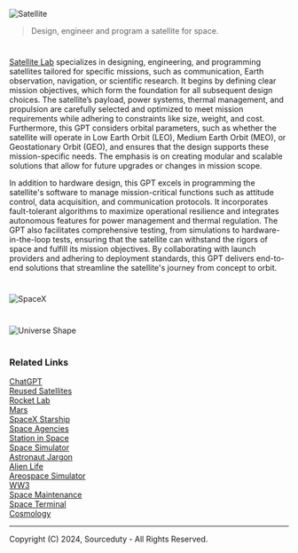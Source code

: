 ![Satellite](https://github.com/user-attachments/assets/76f8ede1-e4b4-4f41-bb9d-e91ca3d225fd)

> Design, engineer and program a satellite for space.
#

[Satellite Lab](https://chatgpt.com/g/g-674c797e497c81918ce76c9ff37b5198-satellite-lab) specializes in designing, engineering, and programming satellites tailored for specific missions, such as communication, Earth observation, navigation, or scientific research. It begins by defining clear mission objectives, which form the foundation for all subsequent design choices. The satellite’s payload, power systems, thermal management, and propulsion are carefully selected and optimized to meet mission requirements while adhering to constraints like size, weight, and cost. Furthermore, this GPT considers orbital parameters, such as whether the satellite will operate in Low Earth Orbit (LEO), Medium Earth Orbit (MEO), or Geostationary Orbit (GEO), and ensures that the design supports these mission-specific needs. The emphasis is on creating modular and scalable solutions that allow for future upgrades or changes in mission scope.

In addition to hardware design, this GPT excels in programming the satellite's software to manage mission-critical functions such as attitude control, data acquisition, and communication protocols. It incorporates fault-tolerant algorithms to maximize operational resilience and integrates autonomous features for power management and thermal regulation. The GPT also facilitates comprehensive testing, from simulations to hardware-in-the-loop tests, ensuring that the satellite can withstand the rigors of space and fulfill its mission objectives. By collaborating with launch providers and adhering to deployment standards, this GPT delivers end-to-end solutions that streamline the satellite's journey from concept to orbit.

#
![SpaceX](https://github.com/user-attachments/assets/822f5ce7-092f-412b-848e-358705a4a908)
#
![Universe Shape](https://github.com/user-attachments/assets/70111939-150c-4d89-b031-fd11442778d1)

#
### Related Links

[ChatGPT](https://github.com/sourceduty/ChatGPT)
<br>
[Reused Satellites](https://github.com/sourceduty/Reused_Satellites)
<br>
[Rocket Lab](https://github.com/sourceduty/Rocket_Lab)
<br>
[Mars](https://github.com/sourceduty/Mars)
<br>
[SpaceX Starship](https://github.com/sourceduty/SpaceX_Starship)
<br>
[Space Agencies](https://github.com/sourceduty/Space_Agencies)
<br>
[Station in Space](https://chat.openai.com/g/g-RhQ7LG2GQ-station-in-space)
<br>
[Space Simulator](https://chat.openai.com/g/g-HiBjZs8sv-space-simulator)
<br>
[Astronaut Jargon](https://github.com/sourceduty/Astronaut_Jargon)
<br>
[Alien Life](https://github.com/sourceduty/Alien_Life)
<br>
[Areospace Simulator](https://github.com/sourceduty/Aerospace_Simulator)
<br>
[WW3](https://github.com/sourceduty/WW3)
<br>
[Space Maintenance](https://github.com/sourceduty/Space_Maintenance)
<br>
[Space Terminal](https://github.com/sourceduty/Space_Terminal)
<br>
[Cosmology](https://github.com/sourceduty/Cosmology)

***
Copyright (C) 2024, Sourceduty - All Rights Reserved.
